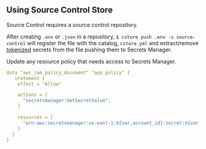 ## Using Source Control Store ##

Source Control requires a source control repository.

After creating `.env` or `.json` in a repository, `$ cstore push .env -s source-control` will register the file with the catalog, `cstore.yml` and extract/remove [tokenized](SECRETS.md) secrets from the file pushing them to Secrets Manager.

Update any resource policy that needs access to Secrets Manager.

```yml
data "aws_iam_policy_document" "app_policy" {
   statement {
    effect = "Allow"

    actions = [
      "secretsmanager:GetSecretValue",
    ]

    resources = [
      "arn:aws:secretsmanager:us-east-1:${var.account_id}:secret:${var.secrets_prefix}/*",
    ]
  }
}
```